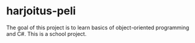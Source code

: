 # harjoitus-peli

The goal of this project is to learn basics of object-oriented programming and C#. This is a school project.
